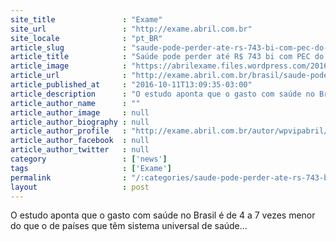 ```yaml
---
site_title               : "Exame"
site_url                 : "http://exame.abril.com.br"
site_locale              : "pt_BR"
article_slug             : "saude-pode-perder-ate-rs-743-bi-com-pec-do-teto-diz-ipea"
article_title            : "Saúde pode perder até R$ 743 bi com PEC do Teto, diz Ipea"
article_image            : "https://abrilexame.files.wordpress.com/2016/10/size_960_16_9_sus-hospital1.jpg?quality=70&strip=all&w=960"
article_url              : "http://exame.abril.com.br/brasil/saude-pode-perder-ate-r-743-bi-com-pec-do-teto-diz-ipea/"
article_published_at     : "2016-10-11T13:09:35-03:00"
article_description      : "O estudo aponta que o gasto com saúde no Brasil é de 4 a 7 vezes menor do que o de países que têm sistema universal de saúde..."
article_author_name      : ""
article_author_image     : null
article_author_biography : null
article_author_profile   : "http://exame.abril.com.br/autor/wpvipabril/"
article_author_facebook  : null
article_author_twitter   : null
category                 : ['news']
tags                     : ['Exame']
permalink                : "/:categories/saude-pode-perder-ate-rs-743-bi-com-pec-do-teto-diz-ipea/"
layout                   : post
---
```


O estudo aponta que o gasto com saúde no Brasil é de 4 a 7 vezes menor do que o de países que têm sistema universal de saúde...
